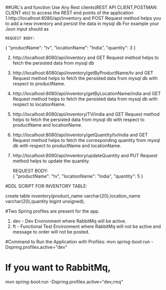 ##URL's and function
Use Any Rest clients(REST API CLIENT,POSTMAN CLIENT etc) to access the REST end points of the application 
1.http://localhost:8080/api/inventory and POST Request method helps you to add a new inventory and persist the data in mysql db
    For example your Json input should as 
    
    REQUEST BODY:		

{
  "productName": "tv",
  "locationName": "India",
  "quantity": 3
}  


2. http://localhost:8080/api/inventory and GET Request method helps to fetch the persisted data from mysql db 
  	
			
3. http://localhost:8080/api/inventory/getByProductName/tv and GET Request method helps to fetch the persisted data from mysql db with respect to productName.

4. http://localhost:8080/api/inventory/getByLocationName/india and GET Request method helps to fetch the persisted data from mysql db with respect to locationName.  		
	
5. http://localhost:8080/api/inventory/TV/india and GET Request method helps to fetch the persisted data from mysql db with respect to productName and locationName.  		

6. http://localhost:8080/api/inventory/getQuantity/tv/india and GET Request method helps to fetch the corresponding quantity from mysql db with respect to productName and locationName.  		
	  		
7. http://localhost:8080/api/inventory/updateQuantity and PUT Request method helps to update the quantity.

   REQUEST BODY:		
{
	 "productName": "tv",
  "locationName": "India",
  "quantity": 5
}
	
#DDL SCRIPT FOR INVENTORY TABLE:

create table inventory(product_name varchar(20),location_name varchar(20),quantity bigint unsigned);
	
#Two Spring profiles are present for the app.
1. dev	- Dev Environment where RabbitMq will be active.
2. ft	- Functional Test Environment where RabbitMq will not be active and message to order will not be posted.

#Command to Run the Application with Profiles:
mvn spring-boot:run -Dspring.profiles.active="dev"

# If you want to RabbitMq,
mvn spring-boot:run -Dspring.profiles.active="dev,rmq"